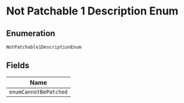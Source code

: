 
# Not Patchable 1 Description Enum

## Enumeration

`NotPatchable1DescriptionEnum`

## Fields

| Name |
|  --- |
| `enumCannotBePatched` |

